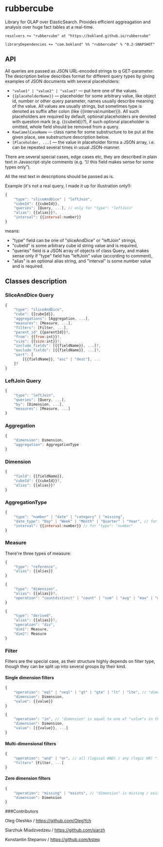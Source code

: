 rubbercube
==========

Library for OLAP over ElasticSearch. Provides efficient aggreagation and analysis over huge fact tables at a real-time. 

    resolvers += "rubbercube" at "https://bokland.github.io/rubbercube"

    libraryDependencies += "com.bokland" %% "rubbercube" % "0.2-SNAPSHOT"

## API
All queries are passed as JSON URL-encoded strings to q GET-parameter.
The description below describes format for different query types by giving examples of JSON documents with several placeholders:

* `"value1" | "value2" | "value3"` — put here one of the values.
* `{{placeholderName}}` — placeholder for some arbitrary value, like object id, number or other query parameter, names usually describe meaning of the value. All values are usually strings, but sometimes type is denoted as suffix after colon (like {{interval:number}}).
All such placeholders are required by default, optional placeholders are denoted with question mark (e.g. {{cubeId}}?), if such optional placeholder is omitted, whole field should be removed from a query.
* `RawCamelCaseName` — class name for some substructure to be put at the given place, see substructure description below.
* `[Placeholder, ...]` — the value in placeholder forms a JSON array, i.e. can be repeated several times in usual JSON-manner.

There are several special cases, edge cases etc, they are described in plain text in Javascript-style comments (e.g. “// this field makes sense for some types only”).

All the rest text in descriptions should be passed as is.

Example (it's not a real query, I made it up for illustration only!):
```javascript
{
    "type": "sliceAndDice" | "leftJoin",
    "cubeId": {{cubeId}},
    "queries": [Query, ...], // only for "type": "leftJoin"
    "alias": {{alias}}?,
    "interval": {{interval:number}}
}
```
means:
* "type" field can be one of "sliceAndDice" or "leftJoin" strings,
* "cubeId" is some arbitrary cube id string value and is required,
* "queries" field is a JSON array of objects of class Query, and makes sense only if "type" field has "leftJoin" value (according to comment),
* "alias" is an optional alias string, and "interval" is some number value and is required.

## Classes description

### SliceAndDice Query
```javascript
{
    "type": "sliceAndDice",
    "cube": {{cubeId}},
    "aggregations": [Aggregation, ...],
    "measures": [Measure, ...],
    "filters": [Filter, ...],
    "parent_id" {{parentId}}?,
    "from": {{from:int}}?,
    "size": {{size:int}}?,
    "include_fields": [{{fieldName}}, ...]?,
    "exclude_fields": [{{fieldName}}, ...]?,
    "sort": [
        [{{fieldName}}, "asc" | "desc"], ...
    ]?
}
```

### LeftJoin Query
```javascript
{
    "type": "leftJoin",
    "queries": [Query, ...],
    "by": [Dimension, ...],
    "measures": [Measure, ...]
}
```

### Aggregation
```javascript
{
    "dimension": Dimension,
    "aggregation": AggregationType
}
```

### Dimension
```javascript
{
    "field": {{fieldName}},
    "cubeId": {{cubeId}}?,
    "alias": {{alias}}?
}
```

### AggregationType
```javascript
{
    "type": "number" | "date" | "category" | "missing",
    "date_type": "Day" | "Week" | "Month" | "Quarter" | "Year", // for "type": "date"
    "interval": {{interval:number}} // for "type": "number"
}
```

### Measure
There're three types of measure:
```javascript
{
    "type": "reference",
    "alias": {{alias}}
}
```
```javascript
{
    "type": "dimension",
    "alias": {{alias}}?,
    "operation": "countdistinct" | "count" | "sum" | "avg" | "max" | "min" | "categories"
}
```
```javascript
{
    "type": "derived",
    "alias": {{alias}}?,
    "operation": "div",
    "dim1": Measure,
    "dim2": Measure
}
```

### Filter

Filters are the special case, as their structure highly depends on filter type, though they can be split up into several groups by their kind.

#### Single dimension filters
```javascript
{
    "operation": "eql" | "neql" | "gt" | "gte" | "lt" | "lte", // "dimension" equals (==), not equals (!=), greater than (>), greater or equal than (>=), less than (<), less or equal than (<=) "value"
    "dimension": Dimension,
    "value": {{value}}
}
```
```javascript
{
    "operation": "in", // "dimension" is equal to one of "value"s in the array
    "dimension": Dimension,
    "value": [{{value}}, ...]
}
```

#### Multi-dimensional filters
```javascript
{
    "operation": "and" | "or", // all (logical AND) / any (logic OR) "filters" are true
    "filters" [Filter, ...]
}
```

#### Zero dimension filters
```javascript
{
    "operation": "missing" | "exists", // "dimension" is missing / exists in a document
    "dimension": Dimension
}
```

###Contributors

Oleg Oleshko / https://github.com/OlegYch

Siarzhuk Miadzvedzeu / https://github.com/siarzh

Konstantin Stepanov / https://github.com/kstep 

